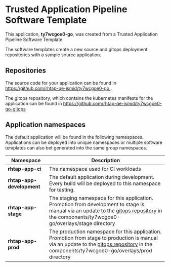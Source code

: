 # Trusted Application Pipeline Software Template

This application, **ty7wcgoe0-go**, was created from a Trusted Application Pipeline Software Template.

The software templates create a new source and gitops deployment repositories with a sample source application. 

## Repositories

The source code for your application can be found in [https://github.com/rhtap-qe-jsmid/ty7wcgoe0-go ](https://github.com/rhtap-qe-jsmid/ty7wcgoe0-go ).
 
The gitops repository, which contains the kubernetes manifests for the application can be found in 
[https://github.com/rhtap-qe-jsmid/ty7wcgoe0-go-gitops ](https://github.com/rhtap-qe-jsmid/ty7wcgoe0-go-gitops ) 

## Application namespaces 

The default application will be found in the following namespaces. Applications can be deployed into unique namespaces or multiple software templates can also bet generated into the same group namespaces.  

|  Namespace   |  Description   |  
| -------- | -------- |
| **rhtap-app-ci** | The namespace used for CI workloads |
| **rhtap-app-development** | The default application during development. Every build will be deployed to this namespace for testing. |
| **rhtap-app-stage** | The staging namespace for this application. Promotion from development to stage is manual via an update to the [gitops repository](https://github.com/rhtap-qe-jsmid/ty7wcgoe0-go-gitops ) in the components/ty7wcgoe0-go/overlays/stage directory |
| **rhtap-app-prod** | The production namespace for this application. Promotion from stage to production is manual via an update to the [gitops repository](https://github.com/rhtap-qe-jsmid/ty7wcgoe0-go-gitops ) in the components/ty7wcgoe0-go/overlays/prod directory |
